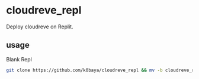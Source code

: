 # cloudreve_repl
Deploy cloudreve on Replit.
## usage
Blank Repl
```bash
git clone https://github.com/k0baya/cloudreve_repl && mv -b cloudreve_repl/* ./ && mv -b cloudreve_repl/.[^.]* ./ && rm -rf *~ && rm -rf cloudreve_repl && rm -rf README.md && rm -rf .git && echo "部署成功，点击Run使用。"
```
